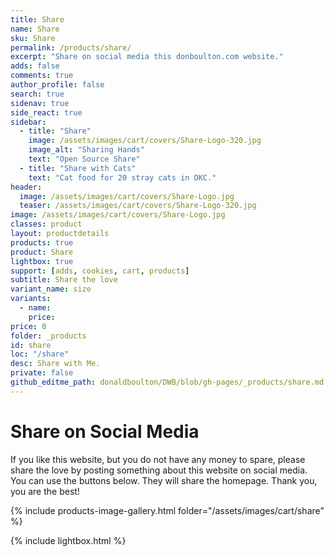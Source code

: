 ```yaml
---
title: Share
name: Share
sku: Share
permalink: /products/share/
excerpt: "Share on social media this donboulton.com website."
adds: false
comments: true
author_profile: false
search: true
sidenav: true
side_react: true
sidebar:
  - title: "Share"
    image: /assets/images/cart/covers/Share-Logo-320.jpg
    image_alt: "Sharing Hands"
    text: "Open Source Share"
  - title: "Share with Cats"
    text: "Cat food for 20 stray cats in OKC."
header:
  image: /assets/images/cart/covers/Share-Logo.jpg
  teaser: /assets/images/cart/covers/Share-Logo-320.jpg
image: /assets/images/cart/covers/Share-Logo.jpg  
classes: product
layout: productdetails
products: true
product: Share
lightbox: true
support: [adds, cookies, cart, products]
subtitle: Share the love
variant_name: size
variants:
  - name:
    price:
price: 0
folder: _products
id: share
loc: "/share"
desc: Share with Me.
private: false
github_editme_path: donaldboulton/DWB/blob/gh-pages/_products/share.md
---
```


# Share on Social Media

If you like this website, but you do not have any money to spare, please share the love by posting something about this website on social media. You can use the buttons below. They will share the homepage. Thank you, you are the best!


{% include products-image-gallery.html folder="/assets/images/cart/share" %}

{% include lightbox.html %}